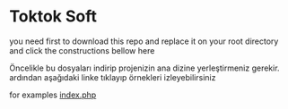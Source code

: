 <h1>Toktok Soft</h1>
<p>you need first to download this repo and replace it on your root directory and click the constructions bellow here</p>
<p>Öncelikle bu dosyaları indirip projenizin ana dizine yerleştirmeniz gerekir. ardından aşağıdaki linke tıklayıp örnekleri izleyebilirsiniz</p>

for examples <a href="https://github.com/fatih4242/toktok/blob/master/index.php">index.php</a>
